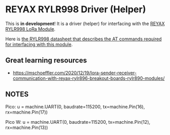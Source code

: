 # REYAX RYLR998 Driver (Helper)
This is **in development**! It is a driver (helper) for interfacing with the [REYAX RYLR998 LoRa Module](https://reyax.com/products/RYLR998).

Here is [the RYLR998 datasheet that describes the AT commands required for interfacing with this module](https://github.com/TimHanewich/MicroPython-Collection/releases/download/2/LoRa_AT_Command_RYLR998_RYLR498_EN.pdf).

## Great learning resources
- https://mschoeffler.com/2020/12/19/lora-sender-receiver-communication-with-reyax-rylr896-breakout-boards-rylr890-modules/






## NOTES
Pico:
u = machine.UART(0, baudrate=115200, tx=machine.Pin(16), rx=machine.Pin(17))

Pico W:
u = machine.UART(0, baudrate=115200, tx=machine.Pin(12), rx=machine.Pin(13))